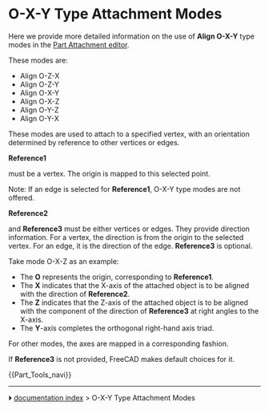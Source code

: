 # O-X-Y Type Attachment Modes
Here we provide more detailed information on the use of **Align O-X-Y** type modes in the [Part Attachment editor](Part_EditAttachment.md).

These modes are:

-   Align O-Z-X
-   Align O-Z-Y
-   Align O-X-Y
-   Align O-X-Z
-   Align O-Y-Z
-   Align O-Y-X

These modes are used to attach to a specified vertex, with an orientation determined by reference to other vertices or edges.


**Reference1**

must be a vertex. The origin is mapped to this selected point.

Note: If an edge is selected for **Reference1**, O-X-Y type modes are not offered.


**Reference2**

and **Reference3** must be either vertices or edges. They provide direction information. For a vertex, the direction is from the origin to the selected vertex. For an edge, it is the direction of the edge. **Reference3** is optional.

Take mode O-X-Z as an example:

-   The **O** represents the origin, corresponding to **Reference1**.
-   The **X** indicates that the X-axis of the attached object is to be aligned with the direction of **Reference2**.
-   The **Z** indicates that the Z-axis of the attached object is to be aligned with the component of the direction of **Reference3** at right angles to the X-axis.
-   The **Y**-axis completes the orthogonal right-hand axis triad.

For other modes, the axes are mapped in a corresponding fashion.

If **Reference3** is not provided, FreeCAD makes default choices for it.

 {{Part_Tools_navi}}



---
⏵ [documentation index](../README.md) > O-X-Y Type Attachment Modes
